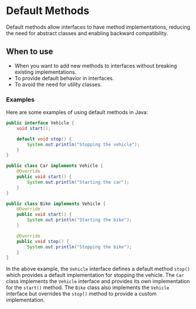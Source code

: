 # Default Methods
Default methods allow interfaces to have method implementations, reducing the need for abstract classes and enabling backward compatibility.

## When to use
- When you want to add new methods to interfaces without breaking existing implementations.
- To provide default behavior in interfaces.
- To avoid the need for utility classes.

### Examples
Here are some examples of using default methods in Java:

```java
public interface Vehicle {
    void start();

    default void stop() {
        System.out.println("Stopping the vehicle");
    }
}

public class Car implements Vehicle {
    @Override
    public void start() {
        System.out.println("Starting the car");
    }
}

public class Bike implements Vehicle {
    @Override
    public void start() {
        System.out.println("Starting the bike");
    }

    @Override
    public void stop() {
        System.out.println("Stopping the bike");
    }
}
```

In the above example, the `Vehicle` interface defines a default method `stop()` which provides a default implementation for stopping the vehicle. The `Car` class implements the `Vehicle` interface and provides its own implementation for the `start()` method. The `Bike` class also implements the `Vehicle` interface but overrides the `stop()` method to provide a custom implementation.

